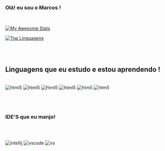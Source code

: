 ### Olá! eu sou o Marcos !
<br>

[![My Awesome Stats](https://awesome-github-stats.azurewebsites.net/user-stats/marksdevss?cardType=level-alternate&theme=dark&preferLogin=false&Background=000000)](https://git.io/awesome-stats-card)

[![Top Linguagens](https://github-readme-stats.vercel.app/api/top-langs/?username=marksdevss&layout=compact)](https://github.com/marksdevss/github-readme-stats)

<br>
<br>

## Linguagens que eu estudo e estou aprendendo !

<div style = "display inline_block"><br/>
<img align = "center" alt ="html5" src ="https://img.shields.io/badge/HTML-239120?style=for-the-badge&logo=html5&logoColor=white">
<img align = "center" alt ="html5" src ="https://img.shields.io/badge/Java-ED8B00?style=for-the-badge&logo=openjdk&logoColor=white">
<img align = "center" alt ="html5" src ="https://img.shields.io/badge/MySQL-00000F?style=for-the-badge&logo=mysql&logoColor=white">
<img align = "center" alt ="html5" src ="https://img.shields.io/badge/C%23-239120?style=for-the-badge&logo=c-sharp&logoColor=white">
<img align ="center" alt="htm5" src="https://img.shields.io/badge/Node.js-43853D?style=for-the-badge&logo=node.js&logoColor=white">
<img align="center" alt="htm5" src="https://img.shields.io/badge/React-61DAFB.svg?style=for-the-badge&logo=React&logoColor=black">
</div> 

<br>
<br
<br>
<br>

### IDE'S que eu manjo!

<br>
<br>

![intellij](https://img.shields.io/badge/IntelliJ_IDEA-000000.svg?style=for-the-badge&logo=intellij-idea&logoColor=white) 
![vscode](https://img.shields.io/badge/Visual_Studio_Code-0078D4?style=for-the-badge&logo=visual%20studio%20code&logoColor=white)
![vs](https://img.shields.io/badge/Visual_Studio-5C2D91?style=for-the-badge&logo=visual%20studio&logoColor=white)
